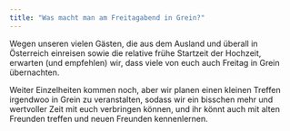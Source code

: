 ```yaml
---
title: "Was macht man am Freitagabend in Grein?"
---
```


Wegen unseren vielen Gästen, die aus dem Ausland und überall in Österreich einreisen sowie die relative frühe Startzeit der Hochzeit, erwarten (und empfehlen) wir, dass viele von euch auch Freitag in Grein übernachten.

Weiter Einzelheiten kommen noch, aber wir planen einen kleinen Treffen irgendwoo in Grein zu veranstalten, sodass wir ein bisschen mehr und wertvoller Zeit mit euch verbringen können, und ihr könnt auch mit alten Freunden treffen und neuen Freunden kennenlernen.
